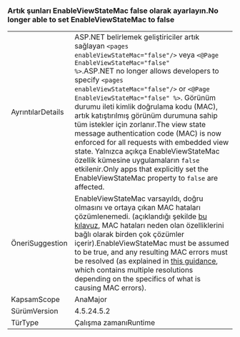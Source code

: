 ### <a name="no-longer-able-to-set-enableviewstatemac-to-false"></a><span data-ttu-id="376cb-101">Artık şunları EnableViewStateMac false olarak ayarlayın.</span><span class="sxs-lookup"><span data-stu-id="376cb-101">No longer able to set EnableViewStateMac to false</span></span>

|   |   |
|---|---|
|<span data-ttu-id="376cb-102">Ayrıntılar</span><span class="sxs-lookup"><span data-stu-id="376cb-102">Details</span></span>|<span data-ttu-id="376cb-103">ASP.NET belirlemek geliştiriciler artık sağlayan <code>&lt;pages enableViewStateMac=&quot;false&quot;/&gt;</code> veya <code>&lt;@Page EnableViewStateMac=&quot;false&quot; %&gt;</code>.</span><span class="sxs-lookup"><span data-stu-id="376cb-103">ASP.NET no longer allows developers to specify <code>&lt;pages enableViewStateMac=&quot;false&quot;/&gt;</code> or <code>&lt;@Page EnableViewStateMac=&quot;false&quot; %&gt;</code>.</span></span> <span data-ttu-id="376cb-104">Görünüm durumu ileti kimlik doğrulama kodu (MAC), artık katıştırılmış görünüm durumuna sahip tüm istekler için zorlanır.</span><span class="sxs-lookup"><span data-stu-id="376cb-104">The view state message authentication code (MAC) is now enforced for all requests with embedded view state.</span></span> <span data-ttu-id="376cb-105">Yalnızca açıkça EnableViewStateMac özellik kümesine uygulamaların <code>false</code> etkilenir.</span><span class="sxs-lookup"><span data-stu-id="376cb-105">Only apps that explicitly set the EnableViewStateMac property to <code>false</code> are affected.</span></span>|
|<span data-ttu-id="376cb-106">Öneri</span><span class="sxs-lookup"><span data-stu-id="376cb-106">Suggestion</span></span>|<span data-ttu-id="376cb-107">EnableViewStateMac varsayıldı, doğru olmasını ve ortaya çıkan MAC hataları çözümlenemedi. (açıklandığı şekilde [bu kılavuz](https://support.microsoft.com/kb/2915218), MAC hataları neden olan özelliklerini bağlı olarak birden çok çözümler içerir).</span><span class="sxs-lookup"><span data-stu-id="376cb-107">EnableViewStateMac must be assumed to be true, and any resulting MAC errors must be resolved (as explained in [this guidance](https://support.microsoft.com/kb/2915218), which contains multiple resolutions depending on the specifics of what is causing MAC errors).</span></span>|
|<span data-ttu-id="376cb-108">Kapsam</span><span class="sxs-lookup"><span data-stu-id="376cb-108">Scope</span></span>|<span data-ttu-id="376cb-109">Ana</span><span class="sxs-lookup"><span data-stu-id="376cb-109">Major</span></span>|
|<span data-ttu-id="376cb-110">Sürüm</span><span class="sxs-lookup"><span data-stu-id="376cb-110">Version</span></span>|<span data-ttu-id="376cb-111">4.5.2</span><span class="sxs-lookup"><span data-stu-id="376cb-111">4.5.2</span></span>|
|<span data-ttu-id="376cb-112">Tür</span><span class="sxs-lookup"><span data-stu-id="376cb-112">Type</span></span>|<span data-ttu-id="376cb-113">Çalışma zamanı</span><span class="sxs-lookup"><span data-stu-id="376cb-113">Runtime</span></span>|

